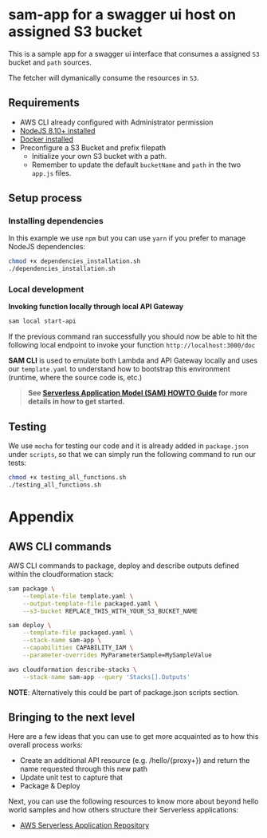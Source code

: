 # sam-app for a swagger ui host on assigned S3 bucket

This is a sample app for a swagger ui interface that consumes a assigned `S3` bucket and `path` sources.

The fetcher will dymanically consume the resources in `S3`.

## Requirements

* AWS CLI already configured with Administrator permission
* [NodeJS 8.10+ installed](https://nodejs.org/en/download/)
* [Docker installed](https://www.docker.com/community-edition)
* Preconfigure a S3 Bucket and prefix filepath
    * Initialize your own S3 bucket with a path.
    * Remember to update the default `bucketName` and `path` in the two `app.js` files.

## Setup process

### Installing dependencies

In this example we use `npm` but you can use `yarn` if you prefer to manage NodeJS dependencies:

```bash
chmod +x dependencies_installation.sh
./dependencies_installation.sh
```

### Local development

**Invoking function locally through local API Gateway**

```bash
sam local start-api
```

If the previous command ran successfully you should now be able to hit the following local endpoint to invoke your function `http://localhost:3000/doc`

**SAM CLI** is used to emulate both Lambda and API Gateway locally and uses our `template.yaml` to understand how to bootstrap this environment (runtime, where the source code is, etc.)

> **See [Serverless Application Model (SAM) HOWTO Guide](https://github.com/awslabs/serverless-application-model/blob/master/HOWTO.md) for more details in how to get started.**

## Testing

We use `mocha` for testing our code and it is already added in `package.json` under `scripts`, so that we can simply run the following command to run our tests:

```bash
chmod +x testing_all_functions.sh
./testing_all_functions.sh
```

# Appendix

## AWS CLI commands

AWS CLI commands to package, deploy and describe outputs defined within the cloudformation stack:

```bash
sam package \
    --template-file template.yaml \
    --output-template-file packaged.yaml \
    --s3-bucket REPLACE_THIS_WITH_YOUR_S3_BUCKET_NAME

sam deploy \
    --template-file packaged.yaml \
    --stack-name sam-app \
    --capabilities CAPABILITY_IAM \
    --parameter-overrides MyParameterSample=MySampleValue

aws cloudformation describe-stacks \
    --stack-name sam-app --query 'Stacks[].Outputs'
```

**NOTE**: Alternatively this could be part of package.json scripts section.

## Bringing to the next level

Here are a few ideas that you can use to get more acquainted as to how this overall process works:

* Create an additional API resource (e.g. /hello/{proxy+}) and return the name requested through this new path
* Update unit test to capture that
* Package & Deploy

Next, you can use the following resources to know more about beyond hello world samples and how others structure their Serverless applications:

* [AWS Serverless Application Repository](https://aws.amazon.com/serverless/serverlessrepo/)
